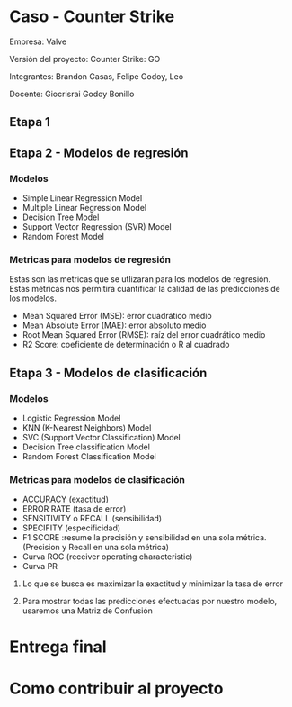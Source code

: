 # Caso - Counter Strike

Empresa: Valve

Versión del proyecto: Counter Strike: GO

Integrantes: Brandon Casas, Felipe Godoy, Leo

Docente: Giocrisrai Godoy Bonillo

## Etapa 1  

## Etapa 2 - Modelos de regresión 

### Modelos 

- Simple Linear Regression Model
- Multiple Linear Regression Model
- Decision Tree Model
- Support Vector Regression (SVR) Model
- Random Forest Model

### Metricas para modelos de regresión

Estas son las metricas que se utlizaran para los modelos de regresión. Estas métricas nos permitira cuantificar la calidad de las predicciones de los modelos.

- Mean Squared Error (MSE): error cuadrático medio 
- Mean Absolute Error (MAE): error absoluto medio 
- Root Mean Squared Error (RMSE): raíz del error cuadrático medio
- R2 Score: coeficiente de determinación o R al cuadrado

## Etapa 3 - Modelos de clasificación

### Modelos 

- Logistic Regression Model
- KNN (K-Nearest Neighbors) Model
- SVC (Support Vector Classification) Model
- Decision Tree classification Model
- Random Forest Classification Model

### Metricas para modelos de clasificación

- ACCURACY (exactitud) 
- ERROR RATE (tasa de error)
- SENSITIVITY o RECALL (sensibilidad)
- SPECIFITY (especificidad)
- F1 SCORE :resume la precisión y sensibilidad en una sola métrica. (Precision y
Recall en una sola métrica)
- Curva ROC (receiver operating characteristic) 
- Curva PR

1. Lo que se busca es maximizar la exactitud y minimizar la tasa de error

2. Para mostrar todas las predicciones efectuadas por nuestro modelo,
usaremos una Matriz de Confusión


# Entrega final



# Como contribuir al proyecto
